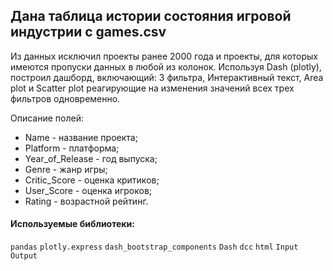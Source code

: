 ## Дана таблица истории состояния игровой индустрии c  games.csv

Из данных исключил проекты ранее 2000 года и проекты, для которых имеются пропуски данных в любой из колонок.   Используя Dash (plotly), построил дашборд, включающий: 3 фильтра, Интерактивный текст, Area plot и Scatter plot реагирующие на изменения значений всех трех фильтров одновременно.

Описание полей:
- Name - название проекта;
- Platform - платформа;
- Year_of_Release - год выпуска;
- Genre - жанр игры;
- Critic_Score - оценка критиков;
- User_Score - оценка игроков;
- Rating - возрастной рейтинг.
 
 #### Используемые библиотеки:
`pandas` `plotly.express` `dash_bootstrap_components` `Dash` `dcc` `html` `Input` `Output`
